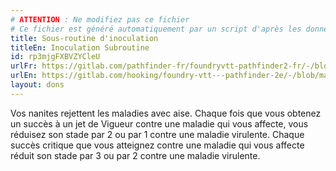 ```yaml
---
# ATTENTION : Ne modifiez pas ce fichier
# Ce fichier est généré automatiquement par un script d'après les données du module Foundry VTT officiel et de sa traduction
title: Sous-routine d'inoculation
titleEn: Inoculation Subroutine
id: rp3mjgFXBVZYCleU
urlFr: https://gitlab.com/pathfinder-fr/foundryvtt-pathfinder2-fr/-/blob/master/data/feats/rp3mjgFXBVZYCleU.htm
urlEn: https://gitlab.com/hooking/foundry-vtt---pathfinder-2e/-/blob/master/packs/data/feats.db/inoculation-subroutine.json
layout: dons
---
```

Vos nanites rejettent les maladies avec aise. Chaque fois que vous obtenez un succès à un jet de Vigueur contre une maladie qui vous affecte, vous réduisez son stade par 2 ou par 1 contre une maladie virulente. Chaque succès critique que vous atteignez contre une maladie qui vous affecte réduit son stade par 3 ou par 2 contre une maladie virulente.
